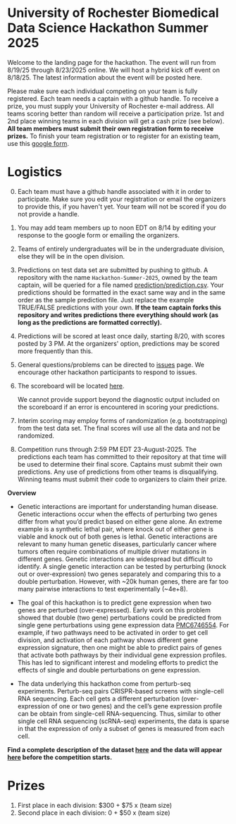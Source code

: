 # University of Rochester Biomedical Data Science Hackathon Summer 2025
Welcome to the landing page for the hackathon. The event will run from 8/19/25 through 8/23/2025 online. We will host a hybrid kick off event on 8/18/25. The latest information about the event will be posted here.  

 Please make sure each individual competing on your team is fully registered. Each team needs a captain with a github handle. To receive a prize, you must supply your University of Rochester e-mail address. All teams scoring better than random will receive a participation prize. 1st and 2nd place winning teams in each division will get a cash prize (see below).
 **All team members must submit their own registration form to receive prizes.** To finish your team registration or to register for an existing team, use this [google form](https://docs.google.com/forms/d/e/1FAIpQLScDODn2UyefKIDaCjTlYF29xjRNgk2aJ98NtVksoDU1kFL44w/viewform?usp=sharing&ouid=101864452815264823434). 


# Logistics

0.   Each team must have a github handle associated with it in order to participate.  Make sure you edit your registration or email the organizers to provide this, if you haven't yet. Your team will not be scored if you do not provide a handle.
1.   You may add team members up
to noon EDT on 8/14 by editing your response to the google form or emailing the organizers.
2.  Teams of entirely undergraduates will be in the undergraduate
division, else they will be in the open division.
3.  Predictions on test data set are submitted by pushing to
    github.  A repository with the name `Hackathon-Summer-2025`,
    owned by the team captain, will
    be queried for a file named [prediction/prediction.csv](prediction/prediction.csv). Your predictions should be formatted in the exact same way and in the same order as the sample prediction file. Just replace the example TRUE/FALSE predictions with your own.  **If the team captain forks this
    repository and writes predictions there everything should work
    (as long as the predictions are formatted correctly).** 
2.  Predictions will be scored at least once daily, starting 8/20, with
    scores posted by 3 PM.  At
    the organizers' option, predictions may be scored more frequently
    than this.
2.  General questions/problems can be directed to [issues](https://github.com/Rochester-Biomedical-DS/Hackathon-Summer-2025/issues) page.  We encourage other hackathon participants to respond to issues.
3.  The scoreboard will be located
    [here](Leaderboard.Hackathon.2025.md).
   
    We  cannot provide support
    beyond the diagnostic output included on the scoreboard if an error is
    encountered in scoring your predictions.
5.  Interim scoring may employ forms of randomization (e.g. bootstrapping) from the test data set.  The final scores will use all the data and not be randomized.
4.  Competition runs through 2:59 PM EDT 23-August-2025.  The predictions each team has committed to their repository at that time will be used to determine their final score. Captains must submit their own predictions. Any use of predictions from other teams is disqualifying. Winning teams must submit their code to organizers to claim their prize.

**Overview**

- Genetic interactions are important for understanding human disease. Genetic interactions occur when the effects of perturbing two genes differ from what you’d predict based on either gene alone. An extreme example is a synthetic lethal pair, where knock out of either gene is viable and knock out of both genes is lethal. Genetic interactions are relevant to many human genetic diseases, particularly cancer where tumors often require combinations of multiple driver mutations in different genes. Genetic interactions are widespread but difficult to identify. A single genetic interaction can be tested by perturbing (knock out or over-expression) two genes separately and comparing this to a double perturbation. However, with ~20k human genes, there are far too many pairwise interactions to test experimentally (~4e+8).

- The goal of this hackathon is to predict gene expression when two genes are perturbed (over-expressed). Early work on this problem showed that double (two gene) perturbations could be predicted from single gene perturbations using gene expression data [PMC6746554](https://pubmed.ncbi.nlm.nih.gov/31395745/). For example, if two pathways need to be activated in order to get cell division, and activation of each pathway shows different gene expression signature, then one might be able to predict pairs of genes that activate both pathways by their individual gene expression profiles. This has led to significant interest and modeling efforts to predict the effects of single and double perturbations on gene expression.

- The data underlying this hackathon come from perturb-seq experiments. Perturb-seq pairs CRISPR-based screens with single-cell RNA sequencing. Each cell gets a different perturbation (over-expression of one or two genes) and the cell’s gene expression profile can be obtain from single-cell RNA-sequencing. Thus, similar to other single cell RNA sequencing (scRNA-seq) experiments, the data is sparse in that the expression of only a subset of genes is measured from each cell.

**Find a complete description of the dataset [here](Data.Description.md) and the data will appear [here](/data) before the competition starts.**

# Prizes
   
1.  First place in each division: $300 + $75 x (team size)
2.  Second place in each division: 0 + $50 x (team size)
  

